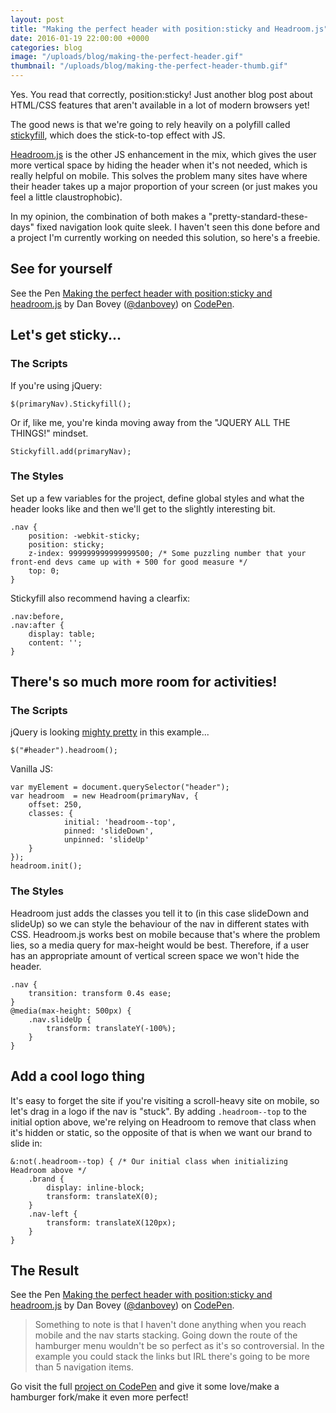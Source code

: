 ```yaml
---
layout: post
title: "Making the perfect header with position:sticky and Headroom.js"
date: 2016-01-19 22:00:00 +0000
categories: blog
image: "/uploads/blog/making-the-perfect-header.gif"
thumbnail: "/uploads/blog/making-the-perfect-header-thumb.gif"
---
```


Yes. You read that correctly, position:sticky! Just another blog post about HTML/CSS features that aren't available in a lot of modern browsers yet!<!--more-->

The good news is that we're going to rely heavily on a polyfill called [stickyfill](https://github.com/wilddeer/stickyfill), which does the stick-to-top effect with JS.

[Headroom.js](http://wicky.nillia.ms/headroom.js) is the other JS enhancement in the mix, which gives the user more vertical space by hiding the header when it's not needed, which is really helpful on mobile. This solves the problem many sites have where their header takes up a major proportion of your screen (or just makes you feel a little claustrophobic).

In my opinion, the combination of both makes a "pretty-standard-these-days" fixed navigation look quite sleek. I haven't seen this done before and a project I'm currently working on needed this solution, so here's a freebie.

## See for yourself

<p data-height="268" data-theme-id="12992" data-slug-hash="bEYwZQ" data-default-tab="result" data-user="danbovey" class='codepen'>See the Pen <a href='http://codepen.io/danbovey/pen/bEYwZQ/'>Making the perfect header with position:sticky and headroom.js</a> by Dan Bovey (<a href='http://codepen.io/danbovey'>@danbovey</a>) on <a href='http://codepen.io'>CodePen</a>.</p>
<script async src="//assets.codepen.io/assets/embed/ei.js"></script>

## Let's get sticky...

### The Scripts

If you're using jQuery:

<div class="highlighter-rouge">
    <pre class="highlight"><code class="hljs js">$(primaryNav).Stickyfill();</code></pre>
</div>

Or if, like me, you're kinda moving away from the "JQUERY ALL THE THINGS!" mindset.

<div class="highlighter-rouge">
    <pre class="highlight"><code class="hljs js">Stickyfill.add(primaryNav);</code></pre>
</div>

### The Styles

Set up a few variables for the project, define global styles and what the header looks like and then we'll get to the slightly interesting bit.

<div class="highlighter-rouge">
    <pre class="highlight"><code class="hljs css">.nav {
    position: -webkit-sticky;
    position: sticky;
    z-index: 999999999999999500; /* Some puzzling number that your front-end devs came up with + 500 for good measure */
    top: 0;
}</code></pre>
</div>

Stickyfill also recommend having a clearfix:

<div class="highlighter-rouge">
    <pre class="highlight"><code class="hljs css">.nav:before,
.nav:after {
    display: table;
    content: '';
}</code></pre>
</div>

## There's so much more room for activities!

### The Scripts

jQuery is looking [mighty pretty](http://www.commitstrip.com/en/2015/02/11/the-day-i-abandoned-jquery) in this example...

<div class="highlighter-rouge">
    <pre class="highlight"><code class="hljs js">$("#header").headroom();</code></pre>
</div>

Vanilla JS:

<div class="highlighter-rouge">
    <pre class="highlight"><code class="hljs js">var myElement = document.querySelector("header");
var headroom  = new Headroom(primaryNav, {
    offset: 250,
    classes: {
            initial: 'headroom--top',
            pinned: 'slideDown',
            unpinned: 'slideUp'
    }
});
headroom.init();</code></pre>
</div>

### The Styles

Headroom just adds the classes you tell it to (in this case slideDown and slideUp) so we can style the behaviour of the nav in different states with CSS. Headroom.js works best on mobile because that's where the problem lies, so a media query for max-height would be best. Therefore, if a user has an appropriate amount of vertical screen space we won't hide the header.

<div class="highlighter-rouge">
    <pre class="highlight"><code class="hljs css">.nav {
    transition: transform 0.4s ease;
}
@media(max-height: 500px) {
    .nav.slideUp {
        transform: translateY(-100%);
    }
}</code></pre>
</div>

## Add a cool logo thing

It's easy to forget the site if you're visiting a scroll-heavy site on mobile, so let's drag in a logo if the nav is "stuck". By adding <code>.headroom--top</code> to the initial option above, we're relying on Headroom to remove that class when it's hidden or static, so the opposite of that is when we want our brand to slide in:

<div class="highlighter-rouge">
    <pre class="highlight"><code class="hljs css">&:not(.headroom--top) { /* Our initial class when initializing Headroom above */
	.brand {
		display: inline-block;
		transform: translateX(0);
	}
	.nav-left {
		transform: translateX(120px);
	}
}</code></pre>
</div>

## The Result

<p data-height="500" data-theme-id="12992" data-slug-hash="bEYwZQ" data-default-tab="result" data-user="danbovey" class='codepen'>See the Pen <a href='http://codepen.io/danbovey/pen/bEYwZQ/'>Making the perfect header with position:sticky and headroom.js</a> by Dan Bovey (<a href='http://codepen.io/danbovey'>@danbovey</a>) on <a href='http://codepen.io'>CodePen</a>.</p>

>Something to note is that I haven't done anything when you reach mobile and the nav starts stacking. Going down the route of the hamburger menu wouldn't be so perfect as it's so controversial. In the example you could stack the links but IRL there's going to be more than 5 navigation items.

Go visit the full [project on CodePen](http://codepen.io/danbovey/pen/bEYwZQ) and give it some love/make a hamburger fork/make it even more perfect!
